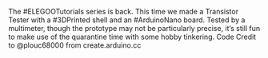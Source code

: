 The #ELEGOOTutorials series is back.
This time we made a Transistor Tester with a #3DPrinted shell and an #ArduinoNano board. Tested by a multimeter, though the prototype may not be particularly precise, it’s still fun to make use of the quarantine time with some hobby tinkering.
Code Credit to @plouc68000 from create.arduino.cc
